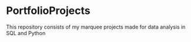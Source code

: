 # PortfolioProjects
This repository consists of my marquee projects made for data analysis in SQL and Python
